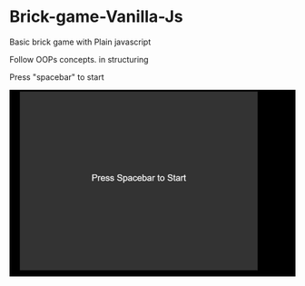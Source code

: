 # Brick-game-Vanilla-Js
Basic brick game with Plain javascript

Follow OOPs concepts. in structuring

Press  "spacebar" to start

![](brick.gif)
